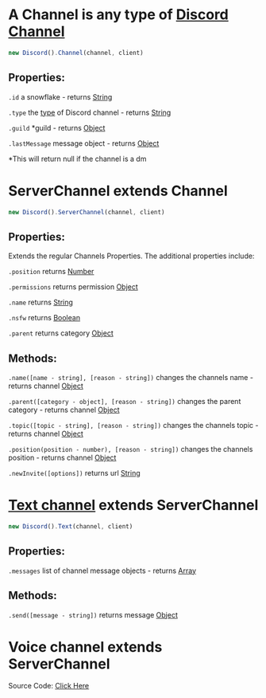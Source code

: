 # A Channel is any type of [Discord Channel](https://discord.com/developers/docs/resources/channel) 
```js
new Discord().Channel(channel, client)
```

## Properties:

`.id` a snowflake - returns [String](https://javascript.info/types#string)

`.type` the [type](https://github.com/discordjslib/discordjslib/blob/main/Documentation/Useful.md) of Discord channel - returns [String](https://javascript.info/types#string)

`.guild` *guild - returns [Object](https://javascript.info/object)

`.lastMessage` message object - returns [Object](https://javascript.info/object)

*This will return null if the channel is a dm


# ServerChannel extends Channel
```js
new Discord().ServerChannel(channel, client)
```

## Properties:

Extends the regular Channels Properties. The additional properties include:

`.position` returns [Number](https://javascript.info/types#number)

`.permissions` returns permission [Object](https://javascript.info/object)

`.name` returns [String](https://javascript.info/types#string)

`.nsfw` returns [Boolean](https://javascript.info/types#boolean-logical-type)

`.parent` returns category [Object](https://javascript.info/object)


## Methods: 

`.name([name - string], [reason - string])` changes the channels name - returns channel [Object](https://javascript.info/object)

`.parent([category - object], [reason - string])` changes the parent category - returns channel [Object](https://javascript.info/object)

`.topic([topic - string], [reason - string])` changes the channels topic - returns channel [Object](https://javascript.info/object)

`.position(position - number), [reason - string])` changes the channels position - returns channel [Object](https://javascript.info/object)

`.newInvite([options])` returns url [String](https://javascript.info/types#string)


# [Text channel](https://discord.com/developers/docs/resources/channel#channel-object-channel-types) extends ServerChannel
```js
new Discord().Text(channel, client)
```

## Properties:

`.messages` list of channel message objects - returns [Array](https://javascript.info/array)


## Methods: 

`.send([message - string])` returns message [Object](https://javascript.info/object)

# Voice channel extends ServerChannel

Source Code: [Click Here](https://github.com/discordjslib/discordjslib/tree/main/lib/Classes/Channels)